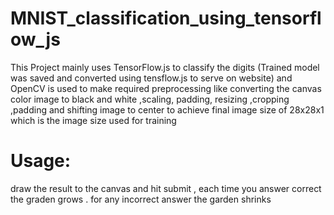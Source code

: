# MNIST_classification_using_tensorflow_js

This Project mainly uses TensorFlow.js to classify the digits (Trained model was saved and converted using tensflow.js to serve on website) and OpenCV is used to make required preprocessing like converting the canvas color image to black and white ,scaling, padding, resizing ,cropping ,padding and shifting image to center to achieve final image size of 28x28x1 which is the image size used for training


# Usage:
draw the result to the canvas and hit submit , each time you answer correct the graden grows . for any incorrect answer the garden shrinks
